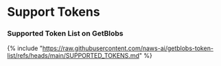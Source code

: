 # Support Tokens

### Supported Token List on GetBlobs

{% include "https://raw.githubusercontent.com/naws-ai/getblobs-token-list/refs/heads/main/SUPPORTED_TOKENS.md" %}
